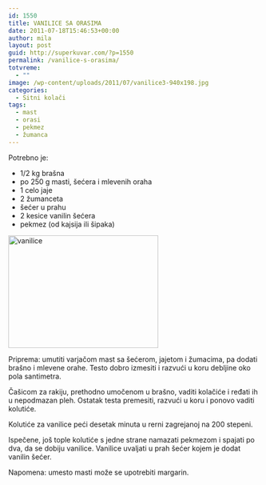 ```yaml
---
id: 1550
title: VANILICE SA ORASIMA
date: 2011-07-18T15:46:53+00:00
author: mila
layout: post
guid: http://superkuvar.com/?p=1550
permalink: /vanilice-s-orasima/
totvreme:
  - ""
image: /wp-content/uploads/2011/07/vanilice3-940x198.jpg
categories:
  - Sitni kolači
tags:
  - mast
  - orasi
  - pekmez
  - žumanca
---
```

Potrebno je:

  * 1/2 kg brašna
  * po 250 g masti, šećera i mlevenih oraha
  * 1 celo jaje
  * 2 žumanceta
  * šećer u prahu
  * 2 kesice vanilin šećera
  * pekmez (od kajsija ili šipaka)

[<img class="alignnone size-medium wp-image-9605" src="//superkuvar.com/wp-content/uploads/2011/07/vanilice3-300x225.jpg" alt="vanilice" width="300" height="225" />](//superkuvar.com/wp-content/uploads/2011/07/vanilice3-e1430808592731.jpg)

Priprema: umutiti varjačom mast sa šećerom, jajetom i žumacima, pa dodati brašno i mlevene orahe. Testo dobro izmesiti i razvući u koru debljine oko pola santimetra.

Čašicom za rakiju, prethodno umočenom u brašno, vaditi kolačiće i ređati ih u nepodmazan pleh. Ostatak testa premesiti, razvući u koru i ponovo vaditi kolutiće.

Kolutiće za vanilice peći desetak minuta u rerni zagrejanoj na 200 stepeni.

Ispečene, još tople kolutiće s jedne strane namazati pekmezom i spajati po dva, da se dobiju vanilice. Vanilice uvaljati u prah šećer kojem je dodat vanilin šećer.

Napomena: umesto masti može se upotrebiti margarin.